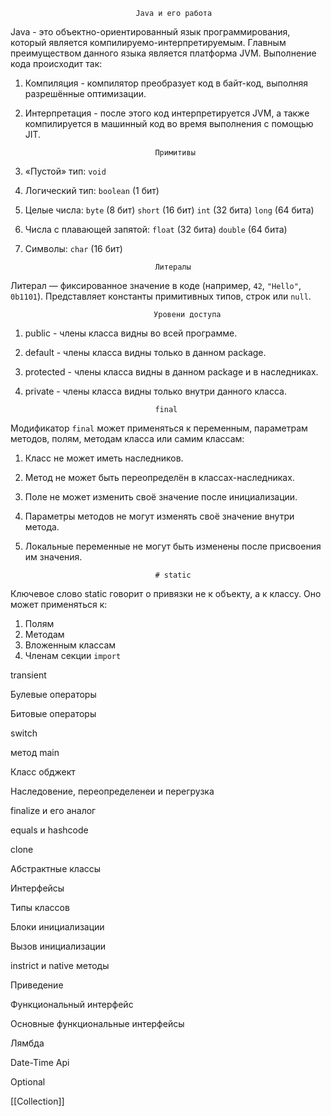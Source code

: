 								Java и его работа

Java - это объектно-ориентированный язык программирования, который является компилируемо-интерпретируемым. Главным преимуществом данного языка является платформа JVM.
Выполнение кода происходит так:
1. Компиляция - компилятор преобразует код в байт-код, выполняя разрешённые оптимизации.
2. Интерпретация - после этого код интерпретируется JVM, а также компилируется в машинный код во время выполнения с помощью JIT.

									Примитивы

1. «Пустой» тип: `void` 
2. Логический тип: `boolean` (1 бит)
3. Целые числа: `byte` (8 бит) `short` (16 бит) `int` (32 бита) `long` (64 бита) 
4. Числа с плавающей запятой: `float` (32 бита) `double` (64 бита)
5. Символы: `char` (16 бит)

									Литералы

Литерал — фиксированное значение в коде (например, `42`, `"Hello"`, `0b1101`). Представляет константы примитивных типов, строк или `null`.

									Уровени доступа

1. public - члены класса видны во всей программе.
2. default - члены класса видны только в данном package.
3. protected - члены класса видны в данном package и в наследниках.
4. private - члены класса видны только внутри данного класса.

									final

Модификатор `final` может применяться к переменным, параметрам методов, полям, методам класса или самим классам: 
1) Класс не может иметь наследников. 
2) Метод не может быть переопределён в классах-наследниках. 
3) Поле не может изменить своё значение после инициализации. 
4) Параметры методов не могут изменять своё значение внутри метода. 
5) Локальные переменные не могут быть изменены после присвоения им значения.

									# static

Ключевое слово static говорит о привязки не к объекту, а к классу. Оно может применяться к:
1. Полям 
2. Методам 
3. Вложенным классам 
4. Членам секции `import`

transient

Булевые операторы

Битовые операторы

switch

метод main

Класс обджект

Наследовение, переопределенеи и перегрузка

finalize и его аналог

equals и hashcode

clone

Абстрактные классы

Интерфейсы

Типы классов

Блоки инициализации

Вызов инициализации

instrict и native методы

Приведение

Функциональный интерфейс

Основные функциональные интерфейсы

Лямбда

Date-Time Api

Optional

[[Collection]]